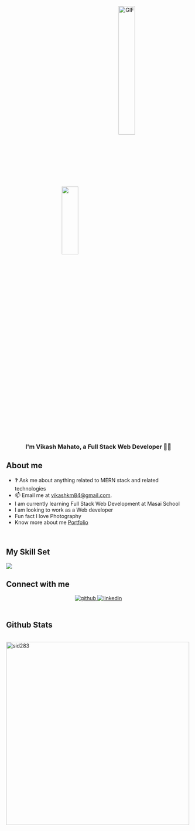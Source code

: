 <div align="center">
<img src="https://rishavanand.github.io/static/images/greetings.gif" align="center" style="width:30%;height:185px" />
<img align="center" style="width:30%" alt="GIF" src="https://i.pinimg.com/originals/e4/26/70/e426702edf874b181aced1e2fa5c6cde.gif" />
</div>  
  
### <div align="center">I'm Vikash Mahato, a  Full Stack Web Developer 👨‍💻</div>  
  
## About me  
- ❓ Ask me about anything related to MERN stack and related technologies  
- 📫 Email me at [vikashkm84@gmail.com](mailto:vikashkm84@gmail.com).  
- I am currently learning Full Stack Web Development at Masai School
- I am looking to work as a Web developer
- Fun fact I love Photography
- Know more about me <a href="">Portfolio</a>

<br/>  


## My Skill Set  

  <img src="https://user-images.githubusercontent.com/95955345/160409758-964841f5-8586-47f3-9b3c-1fe506e81d31.png" />

<br/>  

## Connect with me 

<div align="center">
<a href="https://github.com/https://github.com/vikashmahato23" target="_blank">
<img src=https://img.shields.io/badge/github-%2324292e.svg?&style=for-the-badge&logo=github&logoColor=white alt=github style="margin-bottom: 5px;" />
</a>
<a href="https://linkedin.com/in/https://www.linkedin.com/in/vikashmahato/" target="_blank">
<img src=https://img.shields.io/badge/linkedin-%231E77B5.svg?&style=for-the-badge&logo=linkedin&logoColor=white alt=linkedin style="margin-bottom: 5px;" />
</a>  
</div>  
  

<br/>  


## Github Stats  
<div align="center"><img src="" align="center" /></div> 
<br/>
<img align="center" width=500 src="" alt="sid283" />
